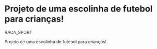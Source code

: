 # Projeto de uma escolinha de futebol para crianças!    
RACA_SPORT

Projeto de uma escolinha de futebol para crianças!   
 
